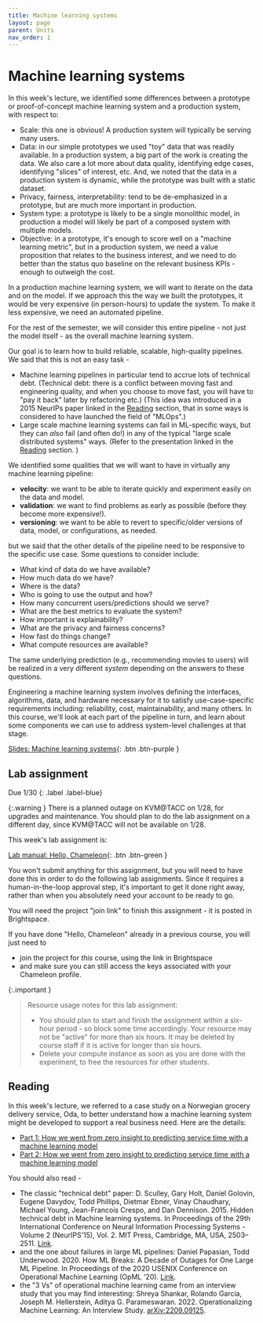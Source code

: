 ```yaml
---
title: Machine learning systems
layout: page
parent: Units
nav_order: 1
---
```



# Machine learning systems


In this week's lecture, we identified some differences between a prototype or proof-of-concept machine learning system and a production system, with respect to:

* Scale: this one is obvious! A production system will typically be serving many users.
* Data: in our simple prototypes we used "toy" data that was readily available. In a production system, a big part of the work is creating the data. We also care a lot more about data quality, identifying edge cases, identifying "slices" of interest, etc. And, we noted that the data in a production system is dynamic, while the prototype was built with a static dataset.
* Privacy, fairness, interpretability: tend to be de-emphasized in a prototype, but are much more important in production.
* System type: a prototype is likely to be a single monolithic model, in production a model will likely be part of a composed system with multiple models.
* Objective: in a prototype, it's enough to score well on a "machine learning metric", but in a production system, we need a value proposition that relates to the business interest, and we need to do better than the status quo baseline on the relevant business KPIs - enough to outweigh the cost.

In a production machine learning system, we will want to iterate on the data and on the model. If we approach this the way we built the prototypes, it would be very expensive (in person-hours) to update the system. To make it less expensive, we need an automated pipeline.

For the rest of the semester, we will consider this entire pipeline - not just the model itself - as the overall machine learning system.

Our goal is to learn how to build reliable, scalable, high-quality pipelines. We said that this is not an easy task - 

* Machine learning pipelines in particular tend to accrue lots of technical debt. (Technical debt: there is a conflict between moving fast and engineering quality, and when you choose to move fast, you will have to "pay it back" later by refactoring etc.) (This idea was introduced in a 2015 NeurIPs paper linked in the [Reading](#reading) section, that in some ways is considered to have launched the field of "MLOps".) 
* Large scale machine learning systems can fail in ML-specific ways, but they can *also* fail (and often do!) in any of the typical "large scale distributed systems" ways.  (Refer to the presentation linked in the [Reading](#reading) section. )

We identified some qualities that we will want to have in virtually any machine learning pipeline:

* **velocity**: we want to be able to iterate quickly and experiment easily on the data and model.
* **validation**: we want to find problems as early as possible (before they become more expensive!).
* **versioning**: we want to be able to revert to specific/older versions of data, model, or configurations, as needed.

but we said that the other details of the pipeline need to be responsive to the specific use case. Some questions to consider include: 

* What kind of data do we have available?
* How much data do we have? 
* Where is the data?
* Who is going to use the output and how? 
* How many concurrent users/predictions should we serve? 
* What are the best metrics to evaluate the system?
* How important is explainability? 
* What are the privacy and fairness concerns?
* How fast do things change? 
* What compute resources are available?

The same underlying prediction (e.g., recommending movies to users) will be realized in a very different *system* depending on the answers to these questions.

Engineering a machine learning system involves defining the interfaces, algorithms, data, and hardware necessary for it to satisfy use-case-specific requirements including: reliability, cost, maintainability, and many others. In this course, we'll look at each part of the pipeline in turn, and learn about some components we can use to address system-level challenges at that stage.

[Slides: Machine learning systems](https://link.excalidraw.com/p/readonly/UV8Ez1d9Tc1wLE5vIsLY){: .btn .btn-purple }


## Lab assignment

Due 1/30 
{: .label .label-blue}

{:.warning }
There is a planned outage on KVM@TACC on 1/28, for upgrades and maintenance. You should plan to do the lab assignment on a different day, since KVM@TACC will not be available on 1/28.

This week's lab assignment is:

[Lab manual: Hello, Chameleon](https://teaching-on-testbeds.github.io/hello-chameleon/){: .btn .btn-green }


You won't submit anything for this assignment, but you will need to have done this in order to do the following lab assignments. Since it requires a human-in-the-loop approval step, it's important to get it done right away, rather than when you absolutely need your account to be ready to go.

You will need the project "join link" to finish this assignment - it is posted in Brightspace.

If you have done "Hello, Chameleon" already in a previous course, you will just need to 

* join the project for _this_ course, using the link in Brightspace
* and make sure you can still access the keys associated with your Chameleon profile.

{:.important }
> Resource usage notes for this lab assignment:
> * You should plan to start and finish the assignment within a six-hour period - so block some time accordingly. Your resource may not be "active" for more than six hours. It may be deleted by course staff if it is active for longer than six hours.
> * Delete your compute instance as soon as you are done with the experiment, to free the resources for other students.



## Reading

In this week's lecture, we referred to a case study on a Norwegian grocery delivery service, Oda, to better understand how a machine learning system might be developed to support a real business need. Here are the details:

* [Part 1: How we went from zero insight to predicting service time with a machine learning model](https://medium.com/oda-product-tech/how-we-went-from-zero-insight-to-predicting-service-time-with-a-machine-learning-model-part-1-516b9545d02f)
* [Part 2: How we went from zero insight to predicting service time with a machine learning model](https://medium.com/oda-product-tech/how-we-went-from-zero-insight-to-predicting-service-time-with-a-machine-learning-model-part-2-2-ad8b0c3e4838) 


You should also read - 

* The classic "technical debt" paper: D. Sculley, Gary Holt, Daniel Golovin, Eugene Davydov, Todd Phillips, Dietmar Ebner, Vinay Chaudhary, Michael Young, Jean-Francois Crespo, and Dan Dennison. 2015. Hidden technical debt in Machine learning systems. In Proceedings of the 29th International Conference on Neural Information Processing Systems - Volume 2 (NeurIPS'15), Vol. 2. MIT Press, Cambridge, MA, USA, 2503–2511. [Link](https://proceedings.neurips.cc/paper/2015/hash/86df7dcfd896fcaf2674f757a2463eba-Abstract.html).
* and the one about failures in large ML pipelines:  Daniel Papasian, Todd Underwood. 2020. How ML Breaks: A Decade of Outages for One Large ML Pipeline. In Proceedings of the 2020 USENIX Conference on Operational Machine Learning (OpML '20). [Link](https://www.usenix.org/conference/opml20/presentation/papasian).
* the "3 Vs" of operational machine learning came from an interview study that you may find interesting: Shreya Shankar, Rolando Garcia, Joseph M. Hellerstein, Aditya G. Parameswaran. 2022. Operationalizing Machine Learning: An Interview Study. [arXiv:2209.09125](https://arxiv.org/abs/2209.09125).
